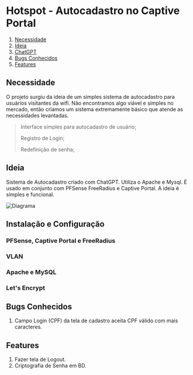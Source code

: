 # Hotspot - Autocadastro no Captive Portal #

1. [Necessidade]()
2. [Ideia]()
3. [ChatGPT]()
4. [Bugs Conhecidos]()
5. [Features]()

## Necessidade ##
O projeto surgiu da ideia de um simples sistema de autocadastro para usuários visitantes da wifi. Não encontramos algo viável e simples no mercado, então criamos um sistema extremamente básico que atende as necessidades levantadas.
> Interface simples para autocadastro de usuário;
> 
> Registro de Login;
> 
> Redefinição de senha;

## Ideia ##
Sistema de Autocadastro criado com ChatGPT. Utiliza o Apache e Mysql. É usado em conjunto com PFSense FreeRadius e Captive Portal.
A ideia é simples e funcional.

![Diagrama](https://github.com/panicocr/hotspot2/blob/main/diagrama/Diagrama.png)

## Instalação e Configuração ##
### PFSense, Captive Portal e FreeRadius ###
### VLAN ###
### Apache e MySQL ###
### Let's Encrypt ###

## Bugs Conhecidos ##
1. Campo Login (CPF) da tela de cadastro aceita CPF válido com mais caracteres.

## Features ##
1. Fazer tela de Logout.
2. Criptografia de Senha em BD.
